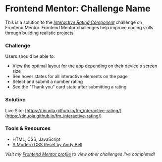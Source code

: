 # Frontend Mentor: Challenge Name
This is a solution to the _[Interactive Rating Component](https://www.frontendmentor.io/challenges/interactive-rating-component-koxpeBUmI)_ challenge on Frontend Mentor. Frontend Mentor challenges help improve coding skills through building realistic projects.


### Challenge
Users should be able to:
- View the optimal layout for the app depending on their device's screen size
- See hover states for all interactive elements on the page
- Select and submit a number rating
- See the "Thank you" card state after submitting a rating

### Solution
Live Site: [https://tinuola.github.io/fm_interactive-rating/](https://tinuola.github.io/fm_interactive-rating/)


### Tools & Resources
- HTML, CSS, JavaScript
- [A Modern CSS Reset by Andy Bell](https://piccalil.li/blog/a-modern-css-reset/)


_Visit my [Frontend Mentor profile](https://www.frontendmentor.io/profile/tinuola) to view other challenges I've completed!_